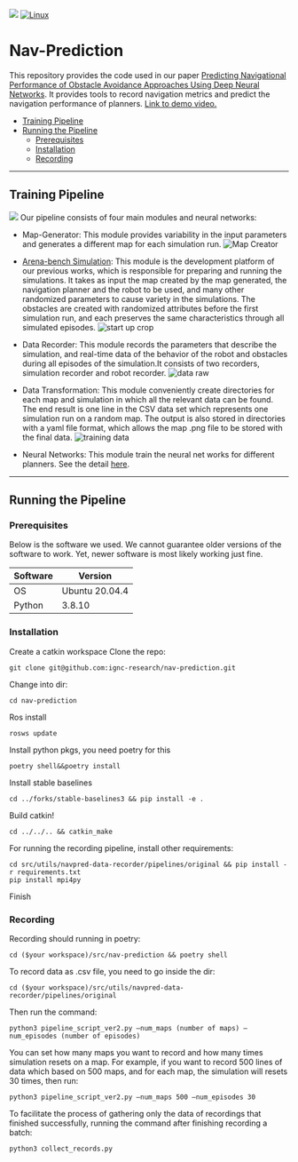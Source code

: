 
![](http://img.shields.io/badge/stability-stable-orange.svg?style=flat)
[![Linux](https://svgshare.com/i/Zhy.svg)](https://svgshare.com/i/Zhy.svg)


# Nav-Prediction 
This repository provides the code used in our paper [Predicting Navigational Performance of Obstacle Avoidance Approaches Using Deep Neural Networks]().
It provides tools to record navigation metrics and predict the navigation performance of planners. [Link to demo video.](https://drive.google.com/file/d/1xCTtjEbTU5NXrfO4iZkjEdgVRJIdMAjv/view?usp=share_link)


- [Training Pipeline](#training-pipeline)
- [Running the Pipeline](#running-the-pipeline)
  - [Prerequisites](#prerequisites)
  - [Installation](#installation)
  - [Recording](#recording)


---
## Training Pipeline
<img src="/docs/imgs/trainning_pipeline.png">
Our pipeline consists of four main modules and neural networks:

- Map-Generator: 
This module provides variability in the input parameters and generates a different map for each simulation run.
![Map Creator](https://user-images.githubusercontent.com/73646817/226105572-fc9f0ee5-3d41-4413-bf26-a166357398bc.gif)


- [Arena-bench Simulation](https://github.com/ignc-research/arena-bench):
This module is the development platform of our previous works, which is responsible for preparing and running the simulations. It takes as input the map created by the map generated, the navigation planner and the robot to be used, and many other randomized parameters to cause variety in the simulations. The obstacles are created with randomized attributes before the first simulation run, and each preserves the same characteristics through all simulated episodes.
![start up crop](https://user-images.githubusercontent.com/73646817/226103274-48944036-7d50-4117-a002-37840caae837.gif)

- Data Recorder:
This module records the parameters that describe the simulation, and real-time data of the behavior of the robot and obstacles during all episodes of the simulation.It consists of two recorders, simulation recorder and robot recorder.
![data raw](https://user-images.githubusercontent.com/73646817/226103747-f486c05a-8f88-450d-b794-0a10ce23b3d0.gif)

- Data Transformation: 
This module conveniently create directories for each map and simulation in which all the relevant data can be found. The end result is one line in the CSV data set which represents one simulation run on a random map. The output is also stored in directories with a yaml file format, which allows the map .png file to be stored with the final data.
![training data](https://user-images.githubusercontent.com/73646817/226103949-39df156f-6b29-423c-b183-76fa553b7517.gif)

- Neural Networks:
This module train the neural net works for different planners. See the detail [here](https://github.com/ignc-research/nav-prediction/tree/main/dnn).



---

## Running the Pipeline

### Prerequisites
Below is the software we used. We cannot guarantee older versions of the software to work. Yet, newer software is most likely working just fine.

| Software      | Version        |
| ------------- | -------------- |
| OS            | Ubuntu 20.04.4 |
| Python        | 3.8.10         |





### Installation
Create a catkin workspace
Clone the repo:
```
git clone git@github.com:ignc-research/nav-prediction.git
```
Change into dir:
```
cd nav-prediction
```
Ros install
```
rosws update
```
Install python pkgs, you need poetry for this
```
poetry shell&&poetry install
```
Install stable baselines
```
cd ../forks/stable-baselines3 && pip install -e .
```
Build catkin!

```
cd ../../.. && catkin_make
```
For running the recording pipeline, install other requirements:
```
cd src/utils/navpred-data-recorder/pipelines/original && pip install -r requirements.txt
pip install mpi4py
```
Finish





### Recording
Recording should running in poetry:
```
cd ($your workspace)/src/nav-prediction && poetry shell
```

To record data as .csv file, you need to go inside the dir:
```
cd ($your workspace)/src/utils/navpred-data-recorder/pipelines/original
```
Then run the command:
```
python3 pipeline_script_ver2.py —num_maps (number of maps) —num_episodes (number of episodes)
```
You can set how many maps you want to record and how many times simulation resets on a map.
For example, if you want to record 500 lines of data which based on 500 maps, and for each map, the simulation will resets 30 times, then run:
```
python3 pipeline_script_ver2.py —num_maps 500 —num_episodes 30
```
To facilitate the process of gathering only the data of recordings that finished successfully, running the command after finishing recording a batch:
```
python3 collect_records.py

